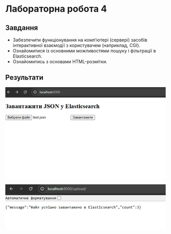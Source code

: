 # Лабораторна робота 4

## Завдання

* Забезпечити функціонування на комп’ютері (сервері) засобів інтерактивної взаємодії з користувачем (наприклад, CGI).
* Ознайомитися із основними можливостями пошуку і фільтрації в Elasticsearch.
* Ознайомитись з основами HTML-розмітки.

## Результати

![alt text](img/upload.png)

![alt text](img/uploaded.png)